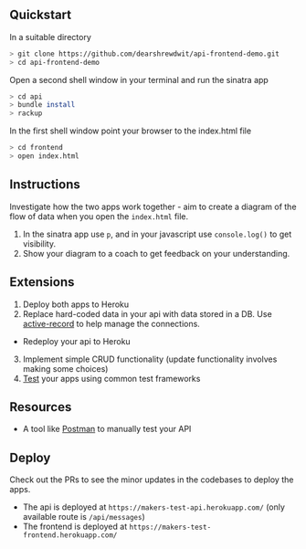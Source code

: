 ## Quickstart

In a suitable directory
```sh
> git clone https://github.com/dearshrewdwit/api-frontend-demo.git
> cd api-frontend-demo
```
Open a second shell window in your terminal and run the sinatra app
```sh
> cd api
> bundle install
> rackup
```

In the first shell window point your browser to the index.html file
```sh
> cd frontend
> open index.html
```

## Instructions

Investigate how the two apps work together - aim to create a diagram of the flow of data when you open the `index.html` file.
  1. In the sinatra app use `p`, and in your javascript use `console.log()` to get visibility.
  2. Show your diagram to a coach to get feedback on your understanding.


## Extensions
1. Deploy both apps to Heroku
2. Replace hard-coded data in your api with data stored in a DB. Use [active-record](http://recipes.sinatrarb.com/p/databases/postgresql-activerecord?#article) to help manage the connections.
  - Redeploy your api to Heroku
3. Implement simple CRUD functionality (update functionality involves making some choices)
4. [Test](http://recipes.sinatrarb.com/p/testing/rspec?#article) your apps using common test frameworks

## Resources

- A tool like [Postman](https://www.getpostman.com/) to manually test your API

## Deploy

Check out the PRs to see the minor updates in the codebases to deploy the apps.
* The api is deployed at `https://makers-test-api.herokuapp.com/` (only available route is `/api/messages`)
* The frontend is deployed at `https://makers-test-frontend.herokuapp.com/`

